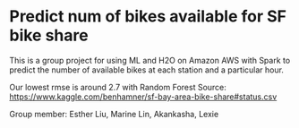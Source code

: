 # Predict num of bikes available for SF bike share
This is a group project for using ML and H2O on Amazon AWS with Spark to predict the number of available bikes at each station 
and a particular hour.

Our lowest rmse is around 2.7 with Random Forest
Source: https://www.kaggle.com/benhamner/sf-bay-area-bike-share#status.csv

Group member: Esther Liu, Marine Lin, Akankasha, Lexie
